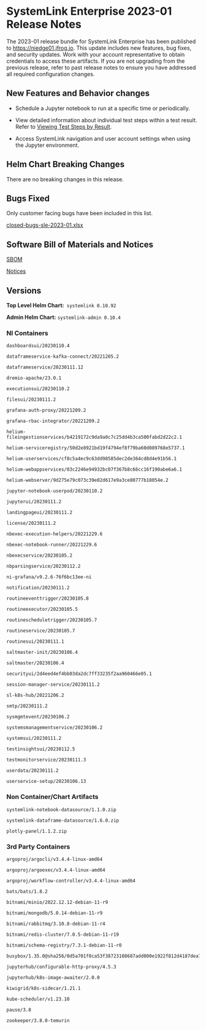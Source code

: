 # SystemLink Enterprise 2023-01 Release Notes

The 2023-01 release bundle for SystemLink Enterprise has been published to
<https://niedge01.jfrog.io>. This update includes new features, bug fixes, and
security updates. Work with your account representative to obtain credentials to
access these artifacts. If you are not upgrading from the previous release,
refer to past release notes to ensure you have addressed all required
configuration changes.

## New Features and Behavior changes

- Schedule a Jupyter notebook to run at a specific time or periodically.

- View detailed information about individual test steps within a test result.
  Refer to
  [Viewing Test Steps by Result](https://www.ni.com/docs/en-US/bundle/systemlink-enterprise/page/viewing-test-steps-by-result.html).

- Access SystemLink navigation and user account settings when using the Jupyter
  environment.

## Helm Chart Breaking Changes

There are no breaking changes in this release.

## Bugs Fixed

Only customer facing bugs have been included in this list.

[closed-bugs-sle-2023-01.xlsx](closed-bugs-sle-2023-01.xlsx)

## Software Bill of Materials and Notices

[SBOM](https://github.com/ni/install-systemlink-enterprise/tree/2023-01/release-notes/2023-01/sbom)

[Notices](https://github.com/ni/install-systemlink-enterprise/tree/2023-01/release-notes/2023-01/notices)

## Versions

**Top Level Helm Chart:** `systemlink 0.10.92`

**Admin Helm Chart:** `systemlink-admin 0.10.4`

### NI Containers

```text
dashboardsui/20230110.4

dataframeservice-kafka-connect/20221205.2

dataframeservice/20230111.12

dremio-apache/23.0.1

executionsui/20230110.2

filesui/20230111.2

grafana-auth-proxy/20221209.2

grafana-rbac-integrator/20221209.2

helium-fileingestionservices/b4219172c9da9a0c7c25dd4b3ca500fabd2d22c2.1

helium-serviceregistry/50d2e8921bd19f4794ef8f79ba60d089768e5737.1

helium-userservices/cf8c5a4ec9c63dd98585dec2de364cd8d4e91b56.1

helium-webappservices/03c2246e94932bc07f367b8c66cc16f190abe6a6.1

helium-webserver/9d275e79c073c39e02d617e9a3ce80777b18054e.2

jupyter-notebook-userpod/20230110.2

jupyterui/20230111.2

landingpageui/20230111.2

license/20230111.2

nbexec-execution-helpers/20221229.6

nbexec-notebook-runner/20221229.6

nbexecservice/20230105.2

nbparsingservice/20230112.2

ni-grafana/v9.2.6-76f6bc13ee-ni

notification/20230111.2

routineeventtrigger/20230105.8

routineexecutor/20230105.5

routinescheduletrigger/20230105.7

routineservice/20230105.7

routinesui/20230111.1

saltmaster-init/20230106.4

saltmaster/20230106.4

securityui/2d4eed4ef4bb03da2dc7ff33235f2aa960466e05.1

session-manager-service/20230111.2

sl-k8s-hub/20221206.2

smtp/20230111.2

sysmgmtevent/20230106.2

systemsmanagementservice/20230106.2

systemsui/20230111.2

testinsightsui/20230112.5

testmonitorservice/20230111.3

userdata/20230111.2

userservice-setup/20230106.13
```

### Non Container/Chart Artifacts

```text
systemlink-notebook-datasource/1.1.0.zip

systemlink-dataframe-datasource/1.6.0.zip

plotly-panel/1.1.2.zip
```

### 3rd Party Containers

```text
argoproj/argocli/v3.4.4-linux-amd64

argoproj/argoexec/v3.4.4-linux-amd64

argoproj/workflow-controller/v3.4.4-linux-amd64

bats/bats/1.8.2

bitnami/minio/2022.12.12-debian-11-r9

bitnami/mongodb/5.0.14-debian-11-r9

bitnami/rabbitmq/3.10.8-debian-11-r4

bitnami/redis-cluster/7.0.5-debian-11-r19

bitnami/schema-registry/7.3.1-debian-11-r0

busybox/1.35.0@sha256/0d5a701f0ca53f38723108687add000e1922f812d4187dea7feaee85d2f5a6c5

jupyterhub/configurable-http-proxy/4.5.3

jupyterhub/k8s-image-awaiter/2.0.0

kiwigrid/k8s-sidecar/1.21.1

kube-scheduler/v1.23.10

pause/3.8

zookeeper/3.8.0-temurin
```
